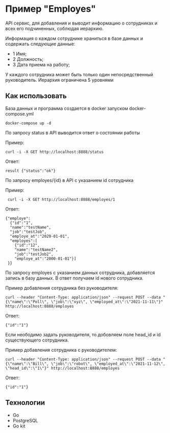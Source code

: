 # Пример "Employes"

API сервис, для добавления и выводит информацию о сотрудниках и всех его подчиненных, соблюдая иерархию.

Информация о каждом сотруднике храниться в базе данных и содержать следующие данные:
 - 1 Имя;
 - 2 Должность;
 - 3 Дата приема на работу;

У каждого сотрудника может быть только один непосредственный руководитель. Иерархия ограничена 5 уровнями

## Как использовать

База данных и программа создается в docker запуском docker-compose.yml
```
docker-compose up -d
```

По запросу status в API выводится ответ о состоянии работы

Пример:

 ```
 curl -i -X GET http://localhost:8888/status
 ```

Ответ:

 ```
 result {"status":"ok"}
 ```

По запросу employes/{id} в API с указанием id сотрудника

Пример:

```
 curl -i -X GET http://localhost:8888/employes/1
```

Ответ:

```
{"employe":
  {"id":"1",
  "name":"testName",
  "job":"testJob",
  "employe_at":"2020-01-01",
  "employes":[
    {"id":"12",
    "name":"testName2",
    "job":"testJob2",
    "employe_at":"2000-01-01"}]
 }}
 ```

По запросу employes с указанием данных сотрудника, добавляется запись в базу данных. В ответ получаем id нового сотрудника.

Пример добавления сотрудника без руководителя:
```
curl --header "Content-Type: application/json" --request POST --data "{\"name\":\"Poll\", \"job\":\"xyz\", \"employed_at\":\"2021-11-11\"}" http://localhost:8888/employes
```
Ответ:
```
{"id":"1"}
```
Если неободимо задать руководителя, то добовляем поле head_id и id существующего сотрудника.

Пример добавления сотрудника с руководителем:


```
curl --header "Content-Type: application/json" --request POST --data "{\"name\":\"Bill\", \"job\":\"robot\", \"employed_at\":\"2021-11-12\", \"head_id\":\"1\"}" http://localhost:8888/employes
```

Ответ:
```
{"id":"1"}
```

## Технологии
* Go 
* PostgreSQL
* Go kit

